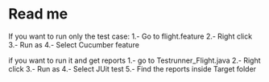 ﻿# Read me

If you want to run only the test case: 1.- Go to flight.feature 2.- Right click 3.- Run as 4.- Select Cucumber feature

if you want to run it and get reports 1.- go to Testrunner_Flight.java 2.- Right click 3.- Run as 4.- Select JUit test 5.- Find the reports inside Target folder
